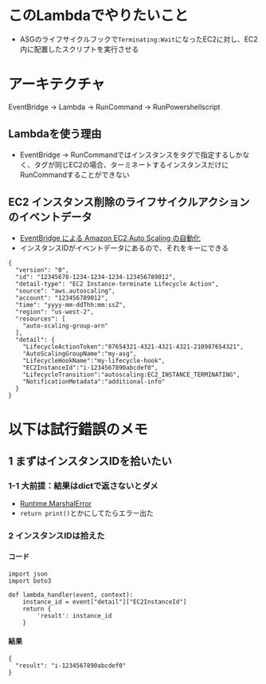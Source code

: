 # このLambdaでやりたいこと
- ASGのライフサイクルフックで`Terminating:Wait`になったEC2に対し、EC2内に配置したスクリプトを実行させる

# アーキテクチャ
EventBridge -> Lambda -> RunCommand -> RunPowershellscript

## Lambdaを使う理由
- EventBridge -> RunCommandではインスタンスをタグで指定するしかなく、タグが同じEC2の場合、ターミネートするインスタンスだけにRunCommandすることができない

## EC2 インスタンス削除のライフサイクルアクションのイベントデータ
- [EventBridge による Amazon EC2 Auto Scaling の自動化](https://docs.aws.amazon.com/ja_jp/autoscaling/ec2/userguide/cloud-watch-events.html#cloudwatch-event-types)
- インスタンスIDがイベントデータにあるので、それをキーにできる
```
{
  "version": "0",
  "id": "12345678-1234-1234-1234-123456789012",
  "detail-type": "EC2 Instance-terminate Lifecycle Action",
  "source": "aws.autoscaling",
  "account": "123456789012",
  "time": "yyyy-mm-ddThh:mm:ssZ",
  "region": "us-west-2",
  "resources": [
    "auto-scaling-group-arn"
  ],
  "detail": { 
    "LifecycleActionToken":"87654321-4321-4321-4321-210987654321", 
    "AutoScalingGroupName":"my-asg", 
    "LifecycleHookName":"my-lifecycle-hook", 
    "EC2InstanceId":"i-1234567890abcdef0", 
    "LifecycleTransition":"autoscaling:EC2_INSTANCE_TERMINATING", 
    "NotificationMetadata":"additional-info"
  } 
}
```

# 以下は試行錯誤のメモ
## 1 まずはインスタンスIDを拾いたい
### 1-1 大前提：結果はdictで返さないとダメ
- [Runtime.MarshalError](https://teratail.com/questions/237413)
- `return print()`とかにしてたらエラー出た

### 2 インスタンスIDは拾えた
#### コード
```
import json
import boto3

def lambda_handler(event, context):
    instance_id = event["detail"]["EC2InstanceId"]
    return {
        'result': instance_id
    }
```

#### 結果
```
{
  "result": "i-1234567890abcdef0"
}
```


